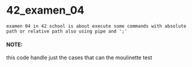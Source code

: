 # 42_examen_04
```examen 04 in 42 school is about execute some commands with absolute path or relative path also using pipe and ';' ```

#### NOTE:
this code handle just the cases that can the moulinette test
